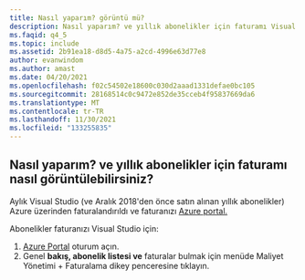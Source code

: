 ```yaml
---
title: Nasıl yaparım? görüntü mü?
description: Nasıl yaparım? ve yıllık abonelikler için faturamı Visual Studio görüntüleme
ms.faqid: q4_5
ms.topic: include
ms.assetid: 2b91ea18-d8d5-4a75-a2cd-4996e63d77e8
author: evanwindom
ms.author: amast
ms.date: 04/20/2021
ms.openlocfilehash: f02c54502e18600c030d2aaad1331defae0bc105
ms.sourcegitcommit: 28168514c0c9472e852de35cceb4f95837669da6
ms.translationtype: MT
ms.contentlocale: tr-TR
ms.lasthandoff: 11/30/2021
ms.locfileid: "133255835"
---
```

## <a name="how-do-i-view-my-invoice-for-monthly-and-annual-subscriptions"></a>Nasıl yaparım? ve yıllık abonelikler için faturamı nasıl görüntülebilirsiniz?

Aylık Visual Studio (ve Aralık 2018'den önce satın alınan yıllık abonelikler) Azure üzerinden faturalandırıldı ve faturanızı [Azure portal.](https://portal.azure.com/) 

Abonelikler faturanızı Visual Studio için:
1. [Azure Portal](https://portal.azure.com/) oturum açın. 
0. Genel **bakış, abonelik listesi ve** faturalar bulmak için menüde Maliyet Yönetimi + Faturalama dikey penceresine tıklayın. 